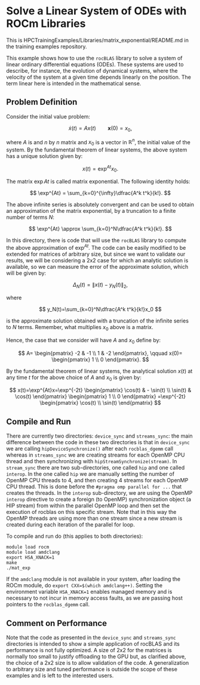 # Solve a Linear System of ODEs with ROCm Libraries

This is HPCTrainingExamples/Libraries/matrix_exponential/README.md in the training examples repository.

This example shows how to use the `rocBLAS` library to solve a system of linear ordinary differential equations (ODEs).
These systems are used to describe, for instance, the evolution of dynamical systems, where the velocity of the system at a given time depends linearly on the position. The term linear here is intended in the mathematical sense.

## Problem Definition

Consider the initial value problem:

$$
\dot{x}(t) = A x(t) \qquad
\mathbf{x}(0) = x_0,
$$

where $A$ is and $n$ by $n$ matrix and $x_0$ is a vector in $\mathbb{R}^n$, the initial value of the system.
By the fundamental theorem of linear systems, the above system has a unique solution given by:

$$
x(t)=\exp^{At}x_0.
$$

The matrix $\exp{At}$ is called matrix exponential. The following identity holds:

$$
\exp^{At} = \sum_{k=0}^{\infty}\dfrac{A^k t^k}{k!}.
$$

The above infinite series is absolutely convergent and can be used to obtain an approximation of the matrix exponential, by a truncation to a finite number of terms $N$:

$$
\exp^{At} \approx \sum_{k=0}^N\dfrac{A^k t^k}{k!}.
$$

In this directory, there is code that will use the `rocBLAS` library to compute the above approximation of $\exp^{At}$. The code can be easily modified to be extended for matrices of arbitrary size, but since we want to validate our results, we will be considering a 2x2 case for which an analytic solution is available, so we can measure the error of the approximate solution, which will be given by:

$$
\Delta_N(t)=\|x(t)-y_N(t)\|_2,
$$

where

$$
y_N(t)=\sum_{k=0}^N\dfrac{A^k t^k}{k!}x_0
$$

is the approximate solution obtained with a truncation of the infinite series to $N$ terms. Remember, what multiplies $x_0$ above is a matrix.

Hence, the case that we consider will have $A$ and $x_0$ define by:

$$
A=
\begin{pmatrix}
-2 & -1 \\
1 & -2
\end{pmatrix}, \qquad
x(0)=
\begin{pmatrix}
1 \\
0
\end{pmatrix}.
$$

By the fundamental theorem of linear systems, the analytical solution $x(t)$ at any time $t$ for the above choice of $A$ and $x_0$ is given by:

$$
x(t)=\exp^{At}x=\exp^{-2t}
\begin{pmatrix}
\cos(t) & - \sin(t) \\
\sin(t) & \cos(t)
\end{pmatrix}
\begin{pmatrix}
1 \\
0
\end{pmatrix}
=\exp^{-2t}
\begin{pmatrix}
\cos(t) \\
\sin(t)
\end{pmatrix}
$$

## Compile and Run

There are currently two directories: `device_sync` and `streams_sync`: the main difference between the code in these two directories is that in `device_sync` we are calling `hipDeviceSynchronize()` after each `rocblas_dgemm` call whereas in `streams_sync` we are creating streams for each OpenMP CPU thread and then synchronizing with `hipStreamSynchronize(stream)`. In `stream_sync` there are two sub-directories, one called `hip` and one called `interop`. In the one called `hip` we are manually setting the number of OpenMP CPU threads to 4, and then creating 4 streams for each OpenMP CPU thread. This is done before the `#pragma omp parallel for ...` that creates the threads. In the `interop` sub-directory, we are using the OpenMP `interop` directive to create a foreign (to OpenMP) synchronization object (a HIP stream) from within the parallel OpenMP loop and then set the execution of rocblas on this specific stream. Note that in this way the OpenMP threads are using more than one stream since a new stream is created during each iteration of the parallel for loop. 

To compile and run do (this applies to both directories):

```
module load rocm
module load amdclang
export HSA_XNACK=1
make
./mat_exp
```

If the `amdclang` module is not available in your system, after loading the ROCm module, do `export CXX=$(which amdclang++)`.
Setting the environment variable `HSA_XNACK=1` enables managed memory and is necessary to not incur in memory access faults, as we are passing host pointers to the `rocblas_dgemm` call.

## Comment on Performance

Note that the code as presented in the `device_sync` and `streams_sync` directories is intended to show a simple application of rocBLAS and its performance is not fully optimized. A size of 2x2 for the matrices is normally too small to justify offloading to the GPU but, as clarified above, the choice of a 2x2 size is to allow validation of the code. A generalization to arbitrary size and tuned performance is outside the scope of these examples and is left to the interested users.
